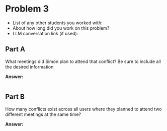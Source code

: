 # Problem 3
- List of any other students you worked with:
- About how long did you work on this problem?
- LLM conversation link (if used):


## Part A
What meetings did Simon plan to attend that conflict? Be sure to include all the desired information

**Answer:** 

```sql

```



## Part B
How many conflicts exist across all users where they planned to attend two different meetings at the same time?

**Answer:**

```sql


```
